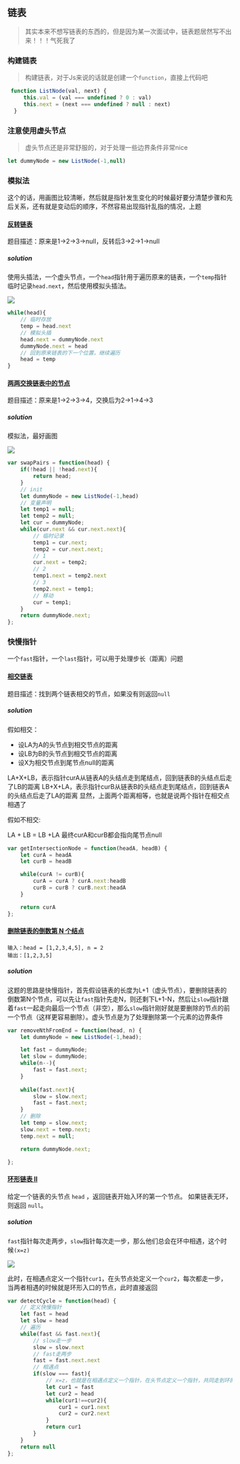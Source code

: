 ## 链表

> 其实本来不想写链表的东西的，但是因为某一次面试中，链表题居然写不出来！！！气死我了

### 构建链表

> 构建链表，对于Js来说的话就是创建一个`function`，直接上代码吧

```javascript
 function ListNode(val, next) {
     this.val = (val === undefined ? 0 : val)
     this.next = (next === undefined ? null : next)
  }
```

### 注意使用虚头节点

> 虚头节点还是非常舒服的，对于处理一些边界条件非常nice

```javascript
let dummyNode = new ListNode(-1,null)
```

### 模拟法

这个的话，用画图比较清晰，然后就是指针发生变化的时候最好要分清楚步骤和先后关系，还有就是变动后的顺序，不然容易出现指针乱指的情况，上题

#### [反转链表](https://leetcode.cn/problems/reverse-linked-list/)

题目描述：原来是1->2->3->null，反转后3->2->1->null

##### solution

使用头插法，一个虚头节点，一个`head`指针用于遍历原来的链表，一个`temp`指针临时记录`head.next`，然后使用模拟头插法。

![](http://songnian.gitee.io/imgs/imgs/反转链表.png)

```javascript
while(head){
    // 临时存放
    temp = head.next
    // 模拟头插
    head.next = dummyNode.next
    dummyNode.next = head
    // 回到原来链表的下一个位置，继续遍历
    head = temp
}
```

#### [两两交换链表中的节点](https://leetcode.cn/problems/swap-nodes-in-pairs/)

题目描述：原来是1->2->3->4，交换后为2->1->4->3

##### solution

模拟法，最好画图

![](http://songnian.gitee.io/imgs/imgs/两两交换链表中的节点.png)

```javascript
var swapPairs = function(head) {
    if(!head || !head.next){
        return head;
    }
    // init
    let dummyNode = new ListNode(-1,head)
    // 变量声明
    let temp1 = null;
    let temp2 = null;
    let cur = dummyNode;
    while(cur.next && cur.next.next){
        // 临时记录
        temp1 = cur.next;
        temp2 = cur.next.next;
        // 1
        cur.next = temp2;
        // 2 
        temp1.next = temp2.next
        // 3
        temp2.next = temp1;
        // 移动
        cur = temp1;
    }
    return dummyNode.next;
};
```

### 快慢指针

一个`fast`指针，一个`last`指针，可以用于处理步长（距离）问题

#### [相交链表](https://leetcode.cn/problems/intersection-of-two-linked-lists/)

题目描述：找到两个链表相交的节点，如果没有则返回`null`

##### solution

假如相交：

- 设LA为A的头节点到相交节点的距离
- 设LB为B的头节点到相交节点的距离
- 设X为相交节点到尾节点null的距离

LA+X+LB，表示指针curA从链表A的头结点走到尾结点，回到链表B的头结点后走了LB的距离
LB+X+LA，表示指针curB从链表B的头结点走到尾结点，回到链表A的头结点后走了LA的距离
显然，上面两个距离相等，也就是说两个指针在相交点相遇了

假如不相交:

LA + LB = LB +LA 最终curA和curB都会指向尾节点null

```javascript
var getIntersectionNode = function(headA, headB) {
    let curA = headA
    let curB = headB

    while(curA != curB){
        curA = curA ? curA.next:headB
        curB = curB ? curB.next:headA
    }

    return curA
};
```

#### [删除链表的倒数第 N 个结点](https://leetcode.cn/problems/remove-nth-node-from-end-of-list/)

```
输入：head = [1,2,3,4,5], n = 2
输出：[1,2,3,5]
```

##### solution

这题的思路是快慢指针，首先假设链表的长度为L+1（虚头节点），要删除链表的倒数第N个节点，可以先让`fast`指针先走N，则还剩下L+1-N，然后让`slow`指针跟着`fast`一起走向最后一个节点（非空），那么`slow`指针刚好就是要删除的节点的前一个节点（这样更容易删除）。虚头节点是为了处理删除第一个元素的边界条件

```javascript
var removeNthFromEnd = function(head, n) {
    let dummyNode = new ListNode(-1,head);

    let fast = dummyNode;
    let slow = dummyNode;
    while(n--){
        fast = fast.next;
    }
    
    while(fast.next){
        slow = slow.next;
        fast = fast.next;
    }
    // 删除
    let temp = slow.next;
    slow.next = temp.next;
    temp.next = null;

    return dummyNode.next;

};
```

#### [环形链表 II](https://leetcode.cn/problems/linked-list-cycle-ii/)

给定一个链表的头节点  `head` ，返回链表开始入环的第一个节点。 如果链表无环，则返回 `null`。

##### solution

`fast`指针每次走两步，`slow`指针每次走一步，那么他们总会在环中相遇，这个时候`(x=z)`

![](http://songnian.gitee.io/imgs/imgs/环形链表Ⅱ.png)

此时，在相遇点定义一个指针`cur1`，在头节点处定义一个`cur2`，每次都走一步，当两者相遇的时候就是环形入口的节点，此时直接返回

```javascript
var detectCycle = function(head) {
    // 定义快慢指针
    let fast = head
    let slow = head
	// 遍历
    while(fast && fast.next){
        // slow走一步
        slow = slow.next
        // fast走两步
        fast = fast.next.next
        // 相遇点
        if(slow === fast){
            // x=z，也就是在相遇点定义一个指针，在头节点定义一个指针，共同走到环的入口
            let cur1 = fast
            let cur2 = head
            while(cur1!==cur2){
                cur1 = cur1.next
                cur2 = cur2.next
            }
            return cur1
        }
    }
    return null
};
```

